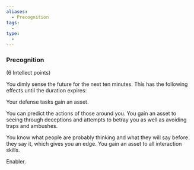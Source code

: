 ```yaml
---
aliases:
  - Precognition
tags:
  - 
type:
  - 
---
```

### Precognition

(6 Intellect points)

You dimly sense the future for the next ten minutes. This has the following effects until the duration expires:

Your defense tasks gain an asset.

You can predict the actions of those around you. You gain an asset to seeing through deceptions and attempts to betray you as well as avoiding traps and ambushes.

You know what people are probably thinking and what they will say before they say it, which gives you an edge. You gain an asset to all interaction skills.

Enabler.